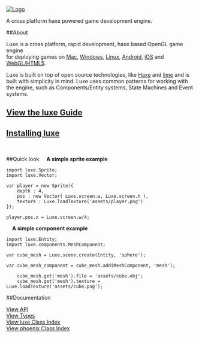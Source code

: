 
[![Logo](http://luxeengine.com/images/logo.png)](./index.html)

A cross platform haxe powered game development engine.

##About

Luxe is a cross platform, rapid development, haxe based OpenGL game engine    
for deploying games on [Mac](mac.html), [Windows](windows.html), [Linux](linux.html), [Android](android.html), [iOS](ios.html) and [WebGL/HTML5](html5.html).

Luxe is built on top of open source technologies, like [Haxe](http://haxe.org) and [lime](http://github.com/openfl/lime) and is built with simplicity in mind.
Luxe uses common patterns for working with the engine, such as Components/Entity systems, State Machines and Event systems. 

## [View the luxe Guide](guide.html)   
## [Installing luxe](setup.html)   

&nbsp;

##Quick look
&nbsp;
&nbsp;
**A simple sprite example**

    import luxe.Sprite;
    import luxe.Vector;

    var player = new Sprite({
        depth : 4,
        pos : new Vector( Luxe.screen.w, Luxe.screen.h ),
        texture : Luxe.loadTexture('assets/player.png')
    });

    player.pos.x = Luxe.screen.w/4;
&nbsp;
&nbsp;
**A simple component example**

    import luxe.Entity;
    import luxe.components.MeshComponent;

    var cube_mesh = Luxe.scene.create(Entity, 'sphere');

    var cube_mesh_component = cube_mesh.add(MeshComponent, 'mesh');

        cube_mesh.get('mesh').file = 'assets/cube.obj';
        cube_mesh.get('mesh').texture = Luxe.loadTexture('assets/cube.png');


##Documentation

<!-- [View Full Index](all.html)     -->

[View API](api.html)   
[View Types](types.html)   
[View luxe Class Index](luxe.Classes.html)   
[View phoenix Class Index](phoenix.Classes.html)   
&nbsp;
&nbsp;

&nbsp;


